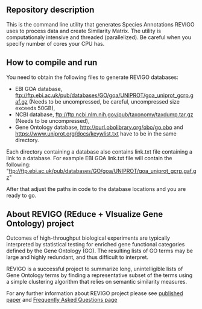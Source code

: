 ﻿## Repository description
<p>This is the command line utility that generates Species Annotations REVIGO uses to process data and create Similarity Matrix. 
The utility is computationaly intensive and threaded (parallelized). Be careful when you specify number of cores your CPU has.</p>

## How to compile and run
You need to obtain the following files to generate REVIGO databases:

* EBI GOA database, <a href="ftp://ftp.ebi.ac.uk/pub/databases/GO/goa/UNIPROT/goa_uniprot_gcrp.gaf.gz">ftp://ftp.ebi.ac.uk/pub/databases/GO/goa/UNIPROT/goa_uniprot_gcrp.gaf.gz</a> (Needs to be uncompressed, be careful, uncompressed size exceeds 50GB),
* NCBI database, <a href="ftp://ftp.ncbi.nlm.nih.gov/pub/taxonomy/taxdump.tar.gz">ftp://ftp.ncbi.nlm.nih.gov/pub/taxonomy/taxdump.tar.gz</a> (Needs to be uncompressed),
* Gene Ontology database, <a href="http://purl.obolibrary.org/obo/go.obo">http://purl.obolibrary.org/obo/go.obo</a> and <a href="https://www.uniprot.org/docs/keywlist.txt">https://www.uniprot.org/docs/keywlist.txt</a> have to be in the same directory.

Each directory containing a database also contains link.txt file containing a link to a database. For example EBI GOA link.txt file will contain the following: &quot;ftp://ftp.ebi.ac.uk/pub/databases/GO/goa/UNIPROT/goa_uniprot_gcrp.gaf.gz&quot;

After that adjust the paths in code to the database locations and you are ready to go.

## About REVIGO (REduce + VIsualize Gene Ontology) project
<p>Outcomes of high-throughput biological experiments are typically interpreted by statistical testing
for enriched gene functional categories defined by the Gene Ontology (GO). The resulting lists of GO terms 
may be large and highly redundant, and thus difficult to interpret.<p>
<p>REVIGO is a successful project to summarize long, unintelligible lists of Gene Ontology terms by finding a representative subset 
of the terms using a simple clustering algorithm that relies on semantic similarity measures.</p>
<p>For any further information about REVIGO project please see 
<a href="https://dx.doi.org/10.1371/journal.pone.0021800" target="_blank">published paper</a> and 
<a href="http://revigo.irb.hr/FAQ.aspx" target="_blank">Frequently Asked Questions page</a></p>

